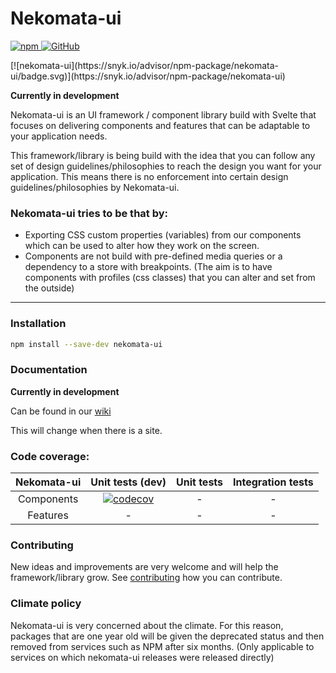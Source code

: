 # Nekomata-ui

<p>
  <a href="https://www.npmjs.com/package/nekomata-ui">
    <img alt="npm" src="https://img.shields.io/npm/v/nekomata-ui?color=brightgreen&style=plastic">
  </a>
  <a href="https://github.com/open-anthro-projects/nekomata-ui/blob/main/LICENSE">
    <img alt="GitHub" src="https://img.shields.io/github/license/open-anthro-projects/nekomata-ui?style=plastic">
  </a>
</p>
[![nekomata-ui](https://snyk.io/advisor/npm-package/nekomata-ui/badge.svg)](https://snyk.io/advisor/npm-package/nekomata-ui)

**Currently in development**

Nekomata-ui is an UI framework / component library build with Svelte that focuses on delivering components and features that can be adaptable to your application needs. 

This framework/library is being build with the idea that you can follow any set of design guidelines/philosophies to reach the design you want for your application. This means there is no enforcement into certain design guidelines/philosophies by Nekomata-ui. 

### Nekomata-ui tries to be that by:

* Exporting CSS custom properties (variables) from our components which can be used to alter how they work on the screen. 
* Components are not build with pre-defined media queries or a dependency to a store with breakpoints. (The aim is to have components with profiles (css classes) that you can alter and set from the outside)


***
### Installation

```bash
npm install --save-dev nekomata-ui
```

### Documentation
**Currently in development**

Can be found in our [wiki](https://github.com/open-anthro-projects/nekomata-ui/wiki)

This will change when there is a site.


### Code coverage:

| Nekomata-ui | Unit tests (dev) | Unit tests | Integration tests |
|:-:|:-:|:-:|:-:|
| Components| [![codecov](https://codecov.io/gh/open-anthro-projects/nekomata-ui/branch/main/graph/badge.svg?token=N5XLUK9L31)](https://codecov.io/gh/open-anthro-projects/nekomata-ui) | - | - |
| Features | - | - | - |

### Contributing

New ideas and improvements are very welcome and will help the framework/library grow. See [contributing](https://github.com/open-anthro-projects/nekomata-ui/blob/main/CONTRIBUTING.md) how you can contribute.

### Climate policy

Nekomata-ui is very concerned about the climate. For this reason, packages that are one year old will be given the deprecated status and then removed from services such as NPM after six months. (Only applicable to services on which nekomata-ui releases were released directly)
